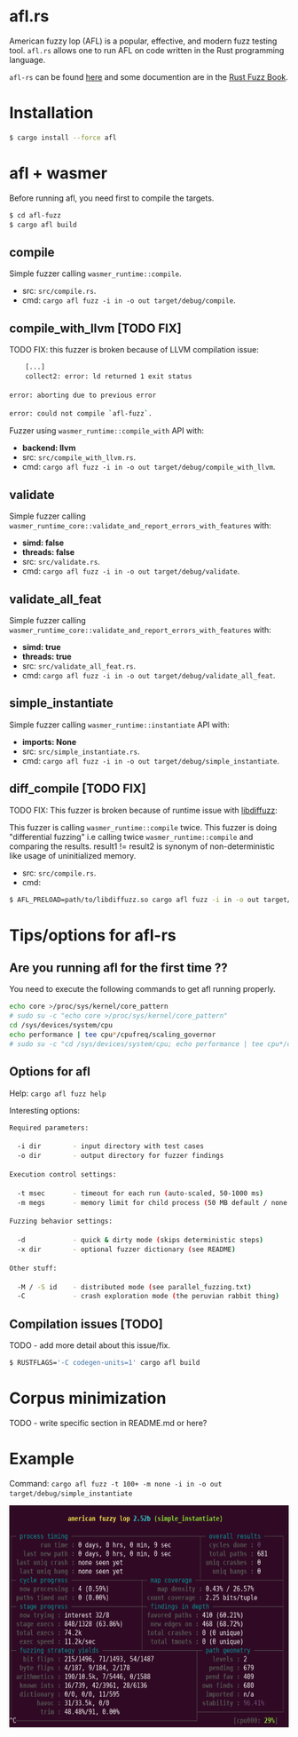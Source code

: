 # afl.rs

American fuzzy lop (AFL) is a popular, effective, and modern fuzz testing tool. `afl.rs` allows one to run AFL on code written in the Rust programming language.

`afl-rs` can be found [here](https://github.com/rust-fuzz/afl.rs) and some documention are in the [Rust Fuzz Book](https://rust-fuzz.github.io/book/afl.html).

# Installation

```sh
$ cargo install --force afl
```

# afl + wasmer

Before running afl, you need first to compile the targets.
``` sh
$ cd afl-fuzz
$ cargo afl build
```

## compile

Simple fuzzer calling `wasmer_runtime::compile`.
- src: `src/compile.rs`.
- cmd: `cargo afl fuzz -i in -o out target/debug/compile`.

## compile_with_llvm [TODO FIX]

TODO FIX: this fuzzer is broken because of LLVM compilation issue:
``` sh
	[...]
	collect2: error: ld returned 1 exit status

error: aborting due to previous error

error: could not compile `afl-fuzz`.
```

Fuzzer using `wasmer_runtime::compile_with` API with:
- **backend: llvm**
- src: `src/compile_with_llvm.rs`.
- cmd: `cargo afl fuzz -i in -o out target/debug/compile_with_llvm`.


## validate

Simple fuzzer calling `wasmer_runtime_core::validate_and_report_errors_with_features` with:
- **simd: false**
- **threads: false**
- src: `src/validate.rs`.
- cmd: `cargo afl fuzz -i in -o out target/debug/validate`.

## validate_all_feat

Simple fuzzer calling `wasmer_runtime_core::validate_and_report_errors_with_features` with:
- **simd: true**
- **threads: true**
- src: `src/validate_all_feat.rs`.
- cmd: `cargo afl fuzz -i in -o out target/debug/validate_all_feat`.

## simple_instantiate

Simple fuzzer calling `wasmer_runtime::instantiate` API with:
- **imports: None**
- src: `src/simple_instantiate.rs`.
- cmd: `cargo afl fuzz -i in -o out target/debug/simple_instantiate`.

## diff_compile [TODO FIX]

TODO FIX: This fuzzer is broken because of runtime issue with [libdiffuzz](https://github.com/Shnatsel/libdiffuzz):

This fuzzer is calling `wasmer_runtime::compile` twice. This fuzzer is doing "differential fuzzing" i.e calling twice `wasmer_runtime::compile` and comparing the results.
result1 != result2 is synonym of non-deterministic like usage of uninitialized memory.
- src: `src/compile.rs`.
- cmd: 
``` sh
$ AFL_PRELOAD=path/to/libdiffuzz.so cargo afl fuzz -i in -o out target/debug/diff_compile
```

# Tips/options for afl-rs

## Are you running afl for the first time ??

You need to execute the following commands to get afl running properly.

``` sh
echo core >/proc/sys/kernel/core_pattern
# sudo su -c "echo core >/proc/sys/kernel/core_pattern"
cd /sys/devices/system/cpu
echo performance | tee cpu*/cpufreq/scaling_governor
# sudo su -c "cd /sys/devices/system/cpu; echo performance | tee cpu*/cpufreq/scaling_governor"
```

## Options for afl

Help: `cargo afl fuzz help`

Interesting options:
```sh
Required parameters:

  -i dir        - input directory with test cases
  -o dir        - output directory for fuzzer findings

Execution control settings:

  -t msec       - timeout for each run (auto-scaled, 50-1000 ms)
  -m megs       - memory limit for child process (50 MB default / none for no limit)

Fuzzing behavior settings:

  -d            - quick & dirty mode (skips deterministic steps)
  -x dir        - optional fuzzer dictionary (see README)

Other stuff:

  -M / -S id    - distributed mode (see parallel_fuzzing.txt)
  -C            - crash exploration mode (the peruvian rabbit thing)
```

## Compilation issues [TODO]

TODO - add more detail about this issue/fix.
``` sh
$ RUSTFLAGS='-C codegen-units=1' cargo afl build
```

# Corpus minimization

TODO - write specific section in README.md or here?

# Example

Command: `cargo afl fuzz -t 100+ -m none -i in -o out target/debug/simple_instantiate`

<p align="center">
	<img src="/images/afl_rust_interface.png" height="400px"/>
</p>